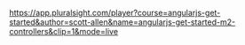 https://app.pluralsight.com/player?course=angularjs-get-started&author=scott-allen&name=angularjs-get-started-m2-controllers&clip=1&mode=live